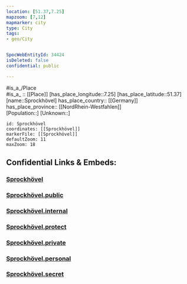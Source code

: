 ```yaml
---
location: [51.37,7.25] 
mapzoom: [7,12] 
mapmarker: city 
type: City
tags:
- geo/City


SpocWebEntityId: 34424
isDeleted: false
confidential: public

---
```

#is_a_/Place  
#is_a_ :: [[Place]] 
[has_place_longitude::7.25] 
[has_place_latitude::51.37] 
[name::Sprockhövel] 
has_place_country:: [[Germany]]  
has_place_province:: [[NordRhein-Westfahlen]]  
[Population::] 
[Unknown::] 


```leaflet
id: Sprockhövel
coordinates: [[Sprockhövel]] 
markerFile: [[Sprockhövel]] 
defaultZoom: 11 
maxZoom: 18
```


## Confidential Links & Embeds: 

### [Sprockhövel](/_Standards/Earth/Continent/Europe/Europe~Central/Germany/Germany~West/Nordrhein-Westfalen/counties~NW/Ennepe-Ruhr-Kreis/cities~Ennepe-Ruhr/Sprockhövel.md) 

### [Sprockhövel.public](/_public/Earth/Continent/Europe/Europe~Central/Germany/Germany~West/Nordrhein-Westfalen/counties~NW/Ennepe-Ruhr-Kreis/cities~Ennepe-Ruhr/Sprockhövel.public.md) 

### [Sprockhövel.internal](/_internal/Earth/Continent/Europe/Europe~Central/Germany/Germany~West/Nordrhein-Westfalen/counties~NW/Ennepe-Ruhr-Kreis/cities~Ennepe-Ruhr/Sprockhövel.internal.md) 

### [Sprockhövel.protect](/_protect/Earth/Continent/Europe/Europe~Central/Germany/Germany~West/Nordrhein-Westfalen/counties~NW/Ennepe-Ruhr-Kreis/cities~Ennepe-Ruhr/Sprockhövel.protect.md) 

### [Sprockhövel.private](/_private/Earth/Continent/Europe/Europe~Central/Germany/Germany~West/Nordrhein-Westfalen/counties~NW/Ennepe-Ruhr-Kreis/cities~Ennepe-Ruhr/Sprockhövel.private.md) 

### [Sprockhövel.personal](/_personal/Earth/Continent/Europe/Europe~Central/Germany/Germany~West/Nordrhein-Westfalen/counties~NW/Ennepe-Ruhr-Kreis/cities~Ennepe-Ruhr/Sprockhövel.personal.md) 

### [Sprockhövel.secret](/_secret/Earth/Continent/Europe/Europe~Central/Germany/Germany~West/Nordrhein-Westfalen/counties~NW/Ennepe-Ruhr-Kreis/cities~Ennepe-Ruhr/Sprockhövel.secret.md)

